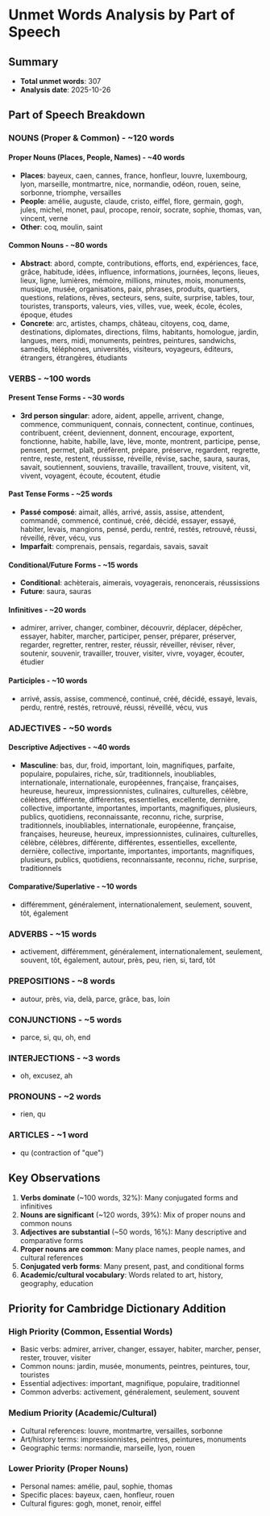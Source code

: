 # Unmet Words Analysis by Part of Speech

## Summary

- **Total unmet words**: 307
- **Analysis date**: 2025-10-26

## Part of Speech Breakdown

### NOUNS (Proper & Common) - ~120 words

#### Proper Nouns (Places, People, Names) - ~40 words

- **Places**: bayeux, caen, cannes, france, honfleur, louvre, luxembourg, lyon, marseille, montmartre, nice, normandie, odéon, rouen, seine, sorbonne, triomphe, versailles
- **People**: amélie, auguste, claude, cristo, eiffel, flore, germain, gogh, jules, michel, monet, paul, procope, renoir, socrate, sophie, thomas, van, vincent, verne
- **Other**: coq, moulin, saint

#### Common Nouns - ~80 words

- **Abstract**: abord, compte, contributions, efforts, end, expériences, face, grâce, habitude, idées, influence, informations, journées, leçons, lieues, lieux, ligne, lumières, mémoire, millions, minutes, mois, monuments, musique, musée, organisations, paix, phrases, produits, quartiers, questions, relations, rêves, secteurs, sens, suite, surprise, tables, tour, touristes, transports, valeurs, vies, villes, vue, week, école, écoles, époque, études
- **Concrete**: arc, artistes, champs, château, citoyens, coq, dame, destinations, diplomates, directions, films, habitants, homologue, jardin, langues, mers, midi, monuments, peintres, peintures, sandwichs, samedis, téléphones, universités, visiteurs, voyageurs, éditeurs, étrangers, étrangères, étudiants

### VERBS - ~100 words

#### Present Tense Forms - ~30 words

- **3rd person singular**: adore, aident, appelle, arrivent, change, commence, communiquent, connais, connectent, continue, continues, contribuent, créent, deviennent, donnent, encourage, exportent, fonctionne, habite, habille, lave, lève, monte, montrent, participe, pense, pensent, permet, plaît, préfèrent, prépare, préserve, regardent, regrette, rentre, reste, restent, réussisse, réveille, révise, sache, saura, sauras, savait, soutiennent, souviens, travaille, travaillent, trouve, visitent, vit, vivent, voyagent, écoute, écoutent, étudie

#### Past Tense Forms - ~25 words

- **Passé composé**: aimait, allés, arrivé, assis, assise, attendent, commandé, commencé, continué, créé, décidé, essayer, essayé, habiter, levais, mangions, pensé, perdu, rentré, restés, retrouvé, réussi, réveillé, rêver, vécu, vus
- **Imparfait**: comprenais, pensais, regardais, savais, savait

#### Conditional/Future Forms - ~15 words

- **Conditional**: achèterais, aimerais, voyagerais, renoncerais, réussissions
- **Future**: saura, sauras

#### Infinitives - ~20 words

- admirer, arriver, changer, combiner, découvrir, déplacer, dépêcher, essayer, habiter, marcher, participer, penser, préparer, préserver, regarder, regretter, rentrer, rester, réussir, réveiller, réviser, rêver, soutenir, souvenir, travailler, trouver, visiter, vivre, voyager, écouter, étudier

#### Participles - ~10 words

- arrivé, assis, assise, commencé, continué, créé, décidé, essayé, levais, perdu, rentré, restés, retrouvé, réussi, réveillé, vécu, vus

### ADJECTIVES - ~50 words

#### Descriptive Adjectives - ~40 words

- **Masculine**: bas, dur, froid, important, loin, magnifiques, parfaite, populaire, populaires, riche, sûr, traditionnels, inoubliables, internationale, internationale, européennes, française, françaises, heureuse, heureux, impressionnistes, culinaires, culturelles, célèbre, célèbres, différente, différentes, essentielles, excellente, dernière, collective, importante, importantes, importants, magnifiques, plusieurs, publics, quotidiens, reconnaissante, reconnu, riche, surprise, traditionnels, inoubliables, internationale, européenne, française, françaises, heureuse, heureux, impressionnistes, culinaires, culturelles, célèbre, célèbres, différente, différentes, essentielles, excellente, dernière, collective, importante, importantes, importants, magnifiques, plusieurs, publics, quotidiens, reconnaissante, reconnu, riche, surprise, traditionnels

#### Comparative/Superlative - ~10 words

- différemment, généralement, internationalement, seulement, souvent, tôt, également

### ADVERBS - ~15 words

- activement, différemment, généralement, internationalement, seulement, souvent, tôt, également, autour, près, peu, rien, si, tard, tôt

### PREPOSITIONS - ~8 words

- autour, près, via, delà, parce, grâce, bas, loin

### CONJUNCTIONS - ~5 words

- parce, si, qu, oh, end

### INTERJECTIONS - ~3 words

- oh, excusez, ah

### PRONOUNS - ~2 words

- rien, qu

### ARTICLES - ~1 word

- qu (contraction of "que")

## Key Observations

1. **Verbs dominate** (~100 words, 32%): Many conjugated forms and infinitives
2. **Nouns are significant** (~120 words, 39%): Mix of proper nouns and common nouns
3. **Adjectives are substantial** (~50 words, 16%): Many descriptive and comparative forms
4. **Proper nouns are common**: Many place names, people names, and cultural references
5. **Conjugated verb forms**: Many present, past, and conditional forms
6. **Academic/cultural vocabulary**: Words related to art, history, geography, education

## Priority for Cambridge Dictionary Addition

### High Priority (Common, Essential Words)

- Basic verbs: admirer, arriver, changer, essayer, habiter, marcher, penser, rester, trouver, visiter
- Common nouns: jardin, musée, monuments, peintres, peintures, tour, touristes
- Essential adjectives: important, magnifique, populaire, traditionnel
- Common adverbs: activement, généralement, seulement, souvent

### Medium Priority (Academic/Cultural)

- Cultural references: louvre, montmartre, versailles, sorbonne
- Art/history terms: impressionnistes, peintres, peintures, monuments
- Geographic terms: normandie, marseille, lyon, rouen

### Lower Priority (Proper Nouns)

- Personal names: amélie, paul, sophie, thomas
- Specific places: bayeux, caen, honfleur, rouen
- Cultural figures: gogh, monet, renoir, eiffel
